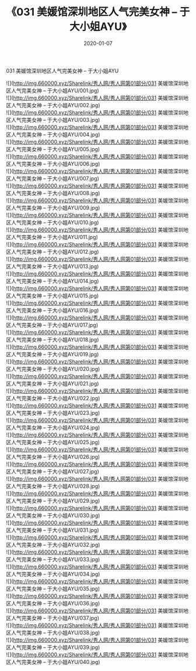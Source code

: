 ﻿---
layout: post
title:  《031 美媛馆深圳地区人气完美女神 – 于大小姐AYU》
date:   2020-01-07
img: http://img.660000.xyz/Sharelink/秀人网/秀人网第01部分/031 美媛馆深圳地区人气完美女神 – 于大小姐AYU/000.jpg
categories: [美女, 清纯, 唯美]
---

031 美媛馆深圳地区人气完美女神 – 于大小姐AYU

  ![](http://img.660000.xyz/Sharelink/秀人网/秀人网第01部分/031 美媛馆深圳地区人气完美女神 – 于大小姐AYU/001.jpg) <br> ![](http://img.660000.xyz/Sharelink/秀人网/秀人网第01部分/031 美媛馆深圳地区人气完美女神 – 于大小姐AYU/002.jpg) <br> ![](http://img.660000.xyz/Sharelink/秀人网/秀人网第01部分/031 美媛馆深圳地区人气完美女神 – 于大小姐AYU/003.jpg) <br> ![](http://img.660000.xyz/Sharelink/秀人网/秀人网第01部分/031 美媛馆深圳地区人气完美女神 – 于大小姐AYU/004.jpg) <br> ![](http://img.660000.xyz/Sharelink/秀人网/秀人网第01部分/031 美媛馆深圳地区人气完美女神 – 于大小姐AYU/005.jpg) <br> ![](http://img.660000.xyz/Sharelink/秀人网/秀人网第01部分/031 美媛馆深圳地区人气完美女神 – 于大小姐AYU/006.jpg) <br> ![](http://img.660000.xyz/Sharelink/秀人网/秀人网第01部分/031 美媛馆深圳地区人气完美女神 – 于大小姐AYU/007.jpg) <br> ![](http://img.660000.xyz/Sharelink/秀人网/秀人网第01部分/031 美媛馆深圳地区人气完美女神 – 于大小姐AYU/008.jpg) <br> ![](http://img.660000.xyz/Sharelink/秀人网/秀人网第01部分/031 美媛馆深圳地区人气完美女神 – 于大小姐AYU/009.jpg) <br> ![](http://img.660000.xyz/Sharelink/秀人网/秀人网第01部分/031 美媛馆深圳地区人气完美女神 – 于大小姐AYU/010.jpg) <br> ![](http://img.660000.xyz/Sharelink/秀人网/秀人网第01部分/031 美媛馆深圳地区人气完美女神 – 于大小姐AYU/011.jpg) <br> ![](http://img.660000.xyz/Sharelink/秀人网/秀人网第01部分/031 美媛馆深圳地区人气完美女神 – 于大小姐AYU/012.jpg) <br> ![](http://img.660000.xyz/Sharelink/秀人网/秀人网第01部分/031 美媛馆深圳地区人气完美女神 – 于大小姐AYU/013.jpg) <br> ![](http://img.660000.xyz/Sharelink/秀人网/秀人网第01部分/031 美媛馆深圳地区人气完美女神 – 于大小姐AYU/014.jpg) <br> ![](http://img.660000.xyz/Sharelink/秀人网/秀人网第01部分/031 美媛馆深圳地区人气完美女神 – 于大小姐AYU/015.jpg) <br> ![](http://img.660000.xyz/Sharelink/秀人网/秀人网第01部分/031 美媛馆深圳地区人气完美女神 – 于大小姐AYU/016.jpg) <br> ![](http://img.660000.xyz/Sharelink/秀人网/秀人网第01部分/031 美媛馆深圳地区人气完美女神 – 于大小姐AYU/017.jpg) <br> ![](http://img.660000.xyz/Sharelink/秀人网/秀人网第01部分/031 美媛馆深圳地区人气完美女神 – 于大小姐AYU/018.jpg) <br> ![](http://img.660000.xyz/Sharelink/秀人网/秀人网第01部分/031 美媛馆深圳地区人气完美女神 – 于大小姐AYU/019.jpg) <br> ![](http://img.660000.xyz/Sharelink/秀人网/秀人网第01部分/031 美媛馆深圳地区人气完美女神 – 于大小姐AYU/020.jpg) <br> ![](http://img.660000.xyz/Sharelink/秀人网/秀人网第01部分/031 美媛馆深圳地区人气完美女神 – 于大小姐AYU/021.jpg) <br> ![](http://img.660000.xyz/Sharelink/秀人网/秀人网第01部分/031 美媛馆深圳地区人气完美女神 – 于大小姐AYU/022.jpg) <br> ![](http://img.660000.xyz/Sharelink/秀人网/秀人网第01部分/031 美媛馆深圳地区人气完美女神 – 于大小姐AYU/023.jpg) <br> ![](http://img.660000.xyz/Sharelink/秀人网/秀人网第01部分/031 美媛馆深圳地区人气完美女神 – 于大小姐AYU/024.jpg) <br> ![](http://img.660000.xyz/Sharelink/秀人网/秀人网第01部分/031 美媛馆深圳地区人气完美女神 – 于大小姐AYU/025.jpg) <br> ![](http://img.660000.xyz/Sharelink/秀人网/秀人网第01部分/031 美媛馆深圳地区人气完美女神 – 于大小姐AYU/026.jpg) <br> ![](http://img.660000.xyz/Sharelink/秀人网/秀人网第01部分/031 美媛馆深圳地区人气完美女神 – 于大小姐AYU/027.jpg) <br> ![](http://img.660000.xyz/Sharelink/秀人网/秀人网第01部分/031 美媛馆深圳地区人气完美女神 – 于大小姐AYU/028.jpg) <br> ![](http://img.660000.xyz/Sharelink/秀人网/秀人网第01部分/031 美媛馆深圳地区人气完美女神 – 于大小姐AYU/029.jpg) <br> ![](http://img.660000.xyz/Sharelink/秀人网/秀人网第01部分/031 美媛馆深圳地区人气完美女神 – 于大小姐AYU/030.jpg) <br> ![](http://img.660000.xyz/Sharelink/秀人网/秀人网第01部分/031 美媛馆深圳地区人气完美女神 – 于大小姐AYU/031.jpg) <br> ![](http://img.660000.xyz/Sharelink/秀人网/秀人网第01部分/031 美媛馆深圳地区人气完美女神 – 于大小姐AYU/032.jpg) <br> ![](http://img.660000.xyz/Sharelink/秀人网/秀人网第01部分/031 美媛馆深圳地区人气完美女神 – 于大小姐AYU/033.jpg) <br> ![](http://img.660000.xyz/Sharelink/秀人网/秀人网第01部分/031 美媛馆深圳地区人气完美女神 – 于大小姐AYU/034.jpg) <br> ![](http://img.660000.xyz/Sharelink/秀人网/秀人网第01部分/031 美媛馆深圳地区人气完美女神 – 于大小姐AYU/035.jpg) <br> ![](http://img.660000.xyz/Sharelink/秀人网/秀人网第01部分/031 美媛馆深圳地区人气完美女神 – 于大小姐AYU/036.jpg) <br> ![](http://img.660000.xyz/Sharelink/秀人网/秀人网第01部分/031 美媛馆深圳地区人气完美女神 – 于大小姐AYU/037.jpg) <br> ![](http://img.660000.xyz/Sharelink/秀人网/秀人网第01部分/031 美媛馆深圳地区人气完美女神 – 于大小姐AYU/038.jpg) <br> ![](http://img.660000.xyz/Sharelink/秀人网/秀人网第01部分/031 美媛馆深圳地区人气完美女神 – 于大小姐AYU/039.jpg) <br> ![](http://img.660000.xyz/Sharelink/秀人网/秀人网第01部分/031 美媛馆深圳地区人气完美女神 – 于大小姐AYU/040.jpg) <br>
